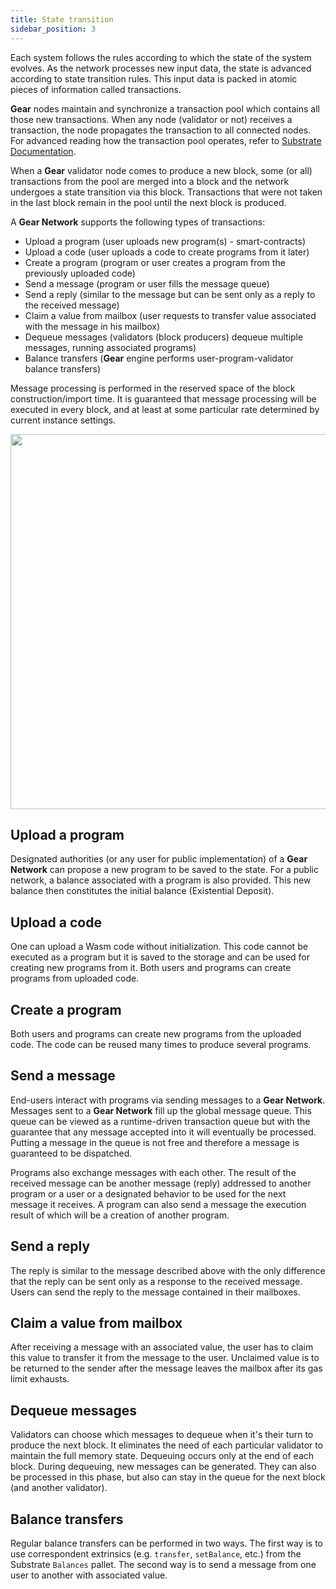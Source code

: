 ```yaml
---
title: State transition
sidebar_position: 3
---
```


Each system follows the rules according to which the state of the system evolves. As the network processes new input data, the state is advanced according to state transition rules. This input data is packed in atomic pieces of information called transactions.

**Gear** nodes maintain and synchronize a transaction pool which contains all those new transactions. When any node (validator or not) receives a transaction, the node propagates the transaction to all connected nodes. For advanced reading how the transaction pool operates, refer to [Substrate Documentation](https://docs.substrate.io/v3/concepts/tx-pool/).

When a **Gear** validator node comes to produce a new block, some (or all) transactions from the pool are merged into a block and the network undergoes a state transition via this block. Transactions that were not taken in the last block remain in the pool until the next block is produced.

A **Gear Network** supports the following types of transactions:
- Upload a program (user uploads new program(s) - smart-contracts)
- Upload a code (user uploads a code to create programs from it later)
- Create a program (program or user creates a program from the previously uploaded code)
- Send a message (program or user fills the message queue)
- Send a reply (similar to the message but can be sent only as a reply to the received message)
- Claim a value from mailbox (user requests to transfer value associated with the message in his mailbox)
- Dequeue messages (validators (block producers) dequeue multiple messages, running associated programs)
- Balance transfers (**Gear** engine performs user-program-validator balance transfers)

Message processing is performed in the reserved space of the block construction/import time. It is guaranteed that message processing will be executed in every block, and at least at some particular rate determined by current instance settings.

<center><img src="../img/message.jpg" width="600" /></center>

## Upload a program

Designated authorities (or any user for public implementation) of a **Gear Network** can propose a new program to be saved to the state. For a public network, a balance associated with a program is also provided. This new balance then constitutes the initial balance (Existential Deposit).

## Upload a code

One can upload a Wasm code without initialization. This code cannot be executed as a program but it is saved to the storage and can be used for creating new programs from it. Both users and programs can create programs from uploaded code.

## Create a program

Both users and programs can create new programs from the uploaded code. The code can be reused many times to produce several programs.

## Send a message

End-users interact with programs via sending messages to a **Gear Network**. Messages sent to a **Gear Network** fill up the global message queue. This queue can be viewed as a runtime-driven transaction queue but with the guarantee that any message accepted into it will eventually be processed. Putting a message in the queue is not free and therefore a message is guaranteed to be dispatched.

Programs also exchange messages with each other. The result of the received message can be another message (reply) addressed to another program or a user or a designated behavior to be used for the next message it receives. A program can also send a message the execution result of which will be a creation of another program.

## Send a reply

The reply is similar to the message described above with the only difference that the reply can be sent only as a response to the received message. Users can send the reply to the message contained in their mailboxes.

## Claim a value from mailbox

After receiving a message with an associated value, the user has to claim this value to transfer it from the message to the user. Unclaimed value is to be returned to the sender after the message leaves the mailbox after its gas limit exhausts.

## Dequeue messages

Validators can choose which messages to dequeue when it's their turn to produce the next block. It eliminates the need of each particular validator to maintain the full memory state. Dequeuing occurs only at the end of each block. During dequeuing, new messages can be generated. They can also be processed in this phase, but also can stay in the queue for the next block (and another validator).

## Balance transfers

Regular balance transfers can be performed in two ways. The first way is to use correspondent extrinsics (e.g. `transfer`, `setBalance`, etc.) from the Substrate `Balances` pallet. The second way is to send a message from one user to another with associated value.
